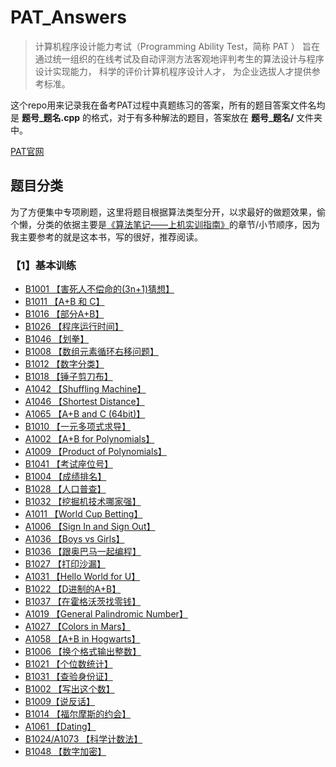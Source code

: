 # PAT_Answers
> 计算机程序设计能力考试（Programming Ability Test，简称 PAT ） 旨在通过统一组织的在线考试及自动评测方法客观地评判考生的算法设计与程序设计实现能力， 科学的评价计算机程序设计人才， 为企业选拔人才提供参考标准。

这个repo用来记录我在备考PAT过程中真题练习的答案，所有的题目答案文件名均是 **题号_题名.cpp** 的格式，对于有多种解法的题目，答案放在 **题号_题名/** 文件夹中。

[PAT官网](https://www.patest.cn/)

## 题目分类

为了方便集中专项刷题，这里将题目根据算法类型分开，以求最好的做题效果，偷个懒，分类的依据主要是[《算法笔记——上机实训指南》](https://book.douban.com/subject/30162908/)的章节/小节顺序，因为我主要参考的就是这本书，写的很好，推荐阅读。

### 【1】基本训练

- [B1001 【害死人不偿命的(3n+1)猜想】](./PAT_LevelB/1001_3n+1.cpp)
- [B1011 【A+B 和 C】](PAT_LevelB/1011_A+B和C.cpp)
- [B1016 【部分A+B】](PAT_LevelB/1016_部分A+B.cpp)
- [B1026 【程序运行时间】](PAT_LevelB/1026_程序运行时间.cpp)
- [B1046 【划拳】](PAT_LevelB/1046_划拳.cpp)
- [B1008 【数组元素循环右移问题】](PAT_LevelB/1008_数组元素循环右移问题.cpp)
- [B1012 【数字分类】](PAT_LevelB/1012_数字分类.cpp)
- [B1018 【锤子剪刀布】](PAT_LevelB/1018_锤子剪刀布.cpp)
- [A1042 【Shuffling Machine】](PAT_LevelA/1042_Shuffling_Machine.cpp)
- [A1046 【Shortest Distance】](PAT_LevelA/1046_Shortest_Distance.cpp)
- [A1065 【A+B and C (64bit)】](PAT_LevelA/1065_A+B_and_C_(64bit).cpp)
- [B1010 【一元多项式求导】](PAT_LevelB/1010_一元多项式求导.cpp)
- [A1002 【A+B for Polynomials】](PAT_LevelA/1002_A+B_for_Polynomials.cpp)
- [A1009 【Product of Polynomials】](PAT_LevelA/1009_Product_of_Polynomials.cpp)
- [B1041 【考试座位号】](PAT_LevelB/1041_考试座位号.cpp)
- [B1004 【成绩排名】](PAT_LevelB/1004_成绩排名.cpp)
- [B1028 【人口普查】](PAT_LevelB/1028_人口普查.cpp)
- [B1032 【挖掘机技术哪家强】](PAT_LevelB/1032_挖掘机技术哪家强.cpp)
- [A1011 【World Cup Betting】](PAT_LevelA/1011_World_Cup_Betting.cpp)
- [A1006 【Sign In and Sign Out】](PAT_LevelA/1006_Sign_In_and_Sign_Out.cpp)
- [A1036 【Boys vs Girls】](PAT_LevelA/1036_Boys_vs_Girls.cpp)
- [B1036 【跟奥巴马一起编程】](PAT_LevelB/1036_跟奥巴马一起编程.cpp)
- [B1027 【打印沙漏】](PAT_LevelB/1027_打印沙漏.cpp)
- [A1031 【Hello World for U】](PAT_LevelA/1031_Hello_World_for_U.cpp)
- [B1022 【D进制的A+B】](PAT_LevelB/1022_D进制的A+B.cpp)
- [B1037 【在霍格沃茨找零钱】](PAT_LevelB/1037_在霍格沃茨找零钱.cpp)
- [A1019 【General Palindromic Number】](PAT_LevelA/1019_General_Palindromic_Number.cpp)
- [A1027 【Colors in Mars】](PAT_LevelA/1027_Colors_in_Mars.cpp)
- [A1058 【A+B in Hogwarts】](PAT_LevelA/1058_A+B_in_Hogwarts.cpp)
- [B1006 【换个格式输出整数】](PAT_LevelB/1006_换个格式输出整数.cpp)
- [B1021 【个位数统计】](PAT_LevelB/1021_个位数统计.cpp)
- [B1031 【查验身份证】](PAT_LevelB/1031_查验身份证.cpp)
- [B1002 【写出这个数】](PAT_LevelB/1002_写出这个数.cpp)
- [B1009【说反话】](PAT_LevelB/1009_说反话.py)
- [B1014 【福尔摩斯的约会】](PAT_LevelB/1014_福尔摩斯的约会.py)
- [A1061 【Dating】](PAT_LevelA/1061_Dating.py)
- [B1024/A1073 【科学计数法】](PAT_LevelB/1024_科学计数法.py)
- [B1048 【数字加密】](PAT_LevelB/1048_数字加密.py)